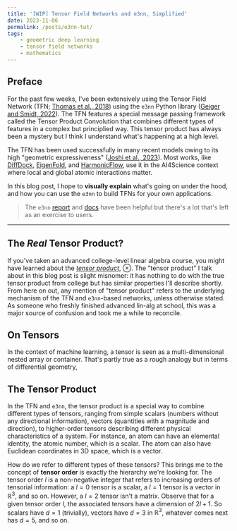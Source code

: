 ```yaml
---
title: '[WIP] Tensor Field Networks and e3nn, Simplified'
date: 2023-11-06
permalink: /posts/e3nn-tut/
tags:
    - geometric deep learning
    - tensor field networks
    - mathematics
---
```


## Preface

For the past few weeks, I've been extensively using the Tensor Field Network (TFN; [Thomas et al., 2018](https://arxiv.org/abs/1802.08219)) using the `e3nn` Python library ([Geiger and Smidt, 2022](https://arxiv.org/abs/2207.09453)). The TFN features a special message passing framework called the Tensor Product Convolution that combines different types of features in a complex but principlied way. This tensor product has always been a mystery but I think I understand what's happening at a high level.

The TFN has been used successfully in many recent models owing to its high "geometric expressiveness" ([Joshi et al., 2023](https://arxiv.org/abs/2301.09308)). Most works, like [DiffDock](https://arxiv.org/abs/2210.01776), [EigenFold](https://arxiv.org/abs/2304.02198), and [HarmonicFlow](https://arxiv.org/abs/2310.05764), use it in the AI4Science context where local and global atomic interactions matter.

In this blog post, I hope to **visually explain** what's going on under the hood, and how you can use the `e3nn` to build TFNs for your own applications.

> The `e3nn` [report](https://arxiv.org/abs/2207.09453) and [docs](https://docs.e3nn.org/en/latest/index.html) have been helpful but there's a lot that's left as an exercise to users. 

---

## The *Real* Tensor Product?

If you've taken an advanced college-level linear algebra course, you might have learned about the [*tensor product*](https://en.wikipedia.org/wiki/Tensor_product), $\otimes$. The "tensor product" I talk about in this blog post is slight misnomer: it has nothing to do with the true tensor product from college but has similar properties I'll describe shortly. From here on out, any mention of "tensor product" refers to the underlying mechanism of the TFN and `e3nn`-based networks, unless otherwise stated. As someone who freshly finished advanced lin-alg at school, this was a major source of confusion and took me a while to reconcile.

## On Tensors

In the context of machine learning, a tensor is seen as a multi-dimensional nested array or container. That's partly true as a rough analogy but in terms of differential geometry, 

## The Tensor Product

In the TFN and `e3nn`, the tensor product is a special way to combine different types of tensors, ranging from simple scalars (numbers without any directional information), vectors (quantities with a magnitude and direction), to higher-order tensors describing different physical characteristics of a system. For instance, an atom can have an elemental identity, the atomic number, which is a scalar. The atom can also have Euclidean coordinates in 3D space, which is a vector.

How do we refer to different types of these tensors? This brings me to the concept of **tensor order** is exactly the hierarchy we're looking for. The tensor order $l$ is a non-negative integer that refers to increasing orders of tensorial information: a $l=0$ tensor is a scalar, a $l=1$ tensor is a vector in $\mathbb{R}^3$, and so on. However, a $l=2$ tensor isn't a matrix. Observe that for a given tensor order $l$, the associated tensors have a dimension of $2l + 1$. So scalars have $d=1$ (trivially), vectors have $d=3$ in $\mathbb{R}^3$, whatever comes next has $d=5$, and so on.